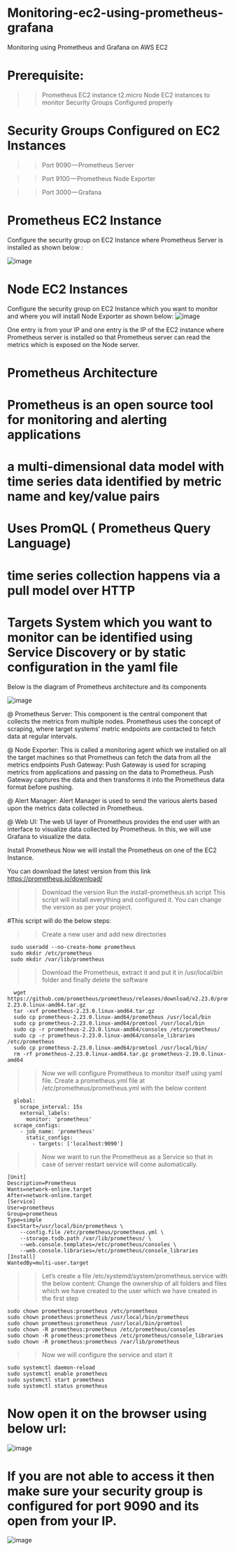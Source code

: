 # Monitoring-ec2-using-prometheus-grafana

Monitoring using Prometheus and Grafana on AWS EC2
# Prerequisite:

  >>  Prometheus EC2 instance t2.micro 
  >>  Node EC2 instances to monitor
  >>  Security Groups Configured properly

# Security Groups Configured on EC2 Instances
  >>  Port 9090 — Prometheus Server

  >>  Port 9100 — Prometheus Node Exporter

  >>  Port 3000 — Grafana

# Prometheus EC2 Instance
  Configure the security group on EC2 Instance where Prometheus Server is installed as shown below :
  
 ![image](https://user-images.githubusercontent.com/84037413/125496703-c4810f49-9314-400e-be1c-ffe98a929927.png)



# Node EC2 Instances
  Configure the security group on EC2 Instance which you want to monitor and where you will install Node Exporter as shown below:
![image](https://user-images.githubusercontent.com/84037413/125496739-c257b4f5-a246-43df-9c32-043c1f4e8173.png)

  One entry is from your IP and one entry is the IP of the EC2 instance where Prometheus server is installed so that Prometheus server can read the metrics which is exposed on the Node server.


# Prometheus Architecture
  # Prometheus is an open source tool for monitoring and alerting applications
  # a multi-dimensional data model with time series data identified by metric name and key/value pairs
  # Uses PromQL ( Prometheus Query Language)
  # time series collection happens via a pull model over HTTP
  # Targets System which you want to monitor can be identified using Service Discovery or by static configuration in the yaml file
Below is the diagram of Prometheus architecture and its components

![image](https://user-images.githubusercontent.com/84037413/125496782-57484707-b211-4e1c-a2ec-36088aa364ce.png)


@ Prometheus Server: This component is the central component that collects the metrics from multiple nodes. Prometheus uses the concept of scraping, where target systems’ metric endpoints are contacted to fetch data at regular intervals.

@ Node Exporter: This is called a monitoring agent which we installed on all the target machines so that Prometheus can fetch the data from all the metrics endpoints
Push Gateway: Push Gateway is used for scraping metrics from applications and passing on the data to Prometheus. Push Gateway captures the data and then transforms it into the Prometheus data format before pushing.

@ Alert Manager: Alert Manager is used to send the various alerts based upon the metrics data collected in Prometheus.

@ Web UI: The web UI layer of Prometheus provides the end user with an interface to visualize data collected by Prometheus. In this, we will use Grafana to visualize the data.

Install Prometheus
Now we will install the Prometheus on one of the EC2 Instance.

You can download the latest version from this link https://prometheus.io/download/

  >>  Download the version
  >>  Run the install-prometheus.sh script
  >>  This script will install everything and configured it. You can change the version as per your project.

#This script will do the below steps:

  >>  Create a new user and add new directories
 ```
  sudo useradd --no-create-home prometheus
  sudo mkdir /etc/prometheus
  sudo mkdir /var/lib/prometheus
 ```
  >>  Download the Prometheus, extract it and put it in /usr/local/bin folder and finally delete the software
  
```
  wget  https://github.com/prometheus/prometheus/releases/download/v2.23.0/prometheus-2.23.0.linux-amd64.tar.gz
  tar -xvf prometheus-2.23.0.linux-amd64.tar.gz
  sudo cp prometheus-2.23.0.linux-amd64/prometheus /usr/local/bin
  sudo cp prometheus-2.23.0.linux-amd64/promtool /usr/local/bin
  sudo cp -r prometheus-2.23.0.linux-amd64/consoles /etc/prometheus/
  sudo cp -r prometheus-2.23.0.linux-amd64/console_libraries /etc/prometheus
  sudo cp prometheus-2.23.0.linux-amd64/promtool /usr/local/bin/
  rm -rf prometheus-2.23.0.linux-amd64.tar.gz prometheus-2.19.0.linux-amd64
```
  >>  Now we will configure Prometheus to monitor itself using yaml file. Create a prometheus.yml file at /etc/prometheus/prometheus.yml with the below content

```
  global:
    scrape_interval: 15s
    external_labels:
      monitor: 'prometheus'
  scrape_configs:
    - job_name: 'prometheus'
      static_configs:
        - targets: ['localhost:9090']
```
  >>  Now we want to run the Prometheus as a Service so that in case of server restart service will come automatically.
```
[Unit]
Description=Prometheus
Wants=network-online.target
After=network-online.target
[Service]
User=prometheus
Group=prometheus
Type=simple
ExecStart=/usr/local/bin/prometheus \
    --config.file /etc/prometheus/prometheus.yml \
    --storage.tsdb.path /var/lib/prometheus/ \
    --web.console.templates=/etc/prometheus/consoles \
    --web.console.libraries=/etc/prometheus/console_libraries
[Install]
WantedBy=multi-user.target
```
  >>  Let’s create a file /etc/systemd/system/prometheus.service with the below content:
  >>  Change the ownership of all folders and files which we have created to the user which we have created in the first step
```
sudo chown prometheus:prometheus /etc/prometheus
sudo chown prometheus:prometheus /usr/local/bin/prometheus
sudo chown prometheus:prometheus /usr/local/bin/promtool
sudo chown -R prometheus:prometheus /etc/prometheus/consoles
sudo chown -R prometheus:prometheus /etc/prometheus/console_libraries
sudo chown -R prometheus:prometheus /var/lib/prometheus
```
  >>  Now we will configure the service and start it
```
sudo systemctl daemon-reload
sudo systemctl enable prometheus
sudo systemctl start prometheus
sudo systemctl status prometheus
```

# Now open it on the browser using below url:

![image](https://user-images.githubusercontent.com/84037413/125498275-25e6f46d-3335-4f35-95a5-3f90b5d0b1af.png)

# If you are not able to access it then make sure your security group is configured for port 9090 and its open from your IP.
![image](https://user-images.githubusercontent.com/84037413/125498357-0dde9a2d-68b4-438c-bb0b-a5889250a931.png)






